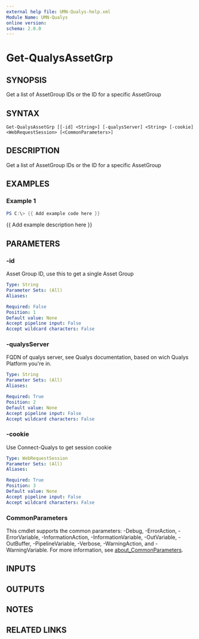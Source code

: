 ```yaml
---
external help file: UMN-Qualys-help.xml
Module Name: UMN-Qualys
online version:
schema: 2.0.0
---
```


# Get-QualysAssetGrp

## SYNOPSIS
Get a list of AssetGroup IDs or the ID for a specific AssetGroup

## SYNTAX

```
Get-QualysAssetGrp [[-id] <String>] [-qualysServer] <String> [-cookie] <WebRequestSession> [<CommonParameters>]
```

## DESCRIPTION
Get a list of AssetGroup IDs or the ID for a specific AssetGroup

## EXAMPLES

### Example 1
```powershell
PS C:\> {{ Add example code here }}
```

{{ Add example description here }}

## PARAMETERS

### -id
Asset Group ID, use this to get a single Asset Group

```yaml
Type: String
Parameter Sets: (All)
Aliases:

Required: False
Position: 1
Default value: None
Accept pipeline input: False
Accept wildcard characters: False
```

### -qualysServer
FQDN of qualys server, see Qualys documentation, based on wich Qualys Platform you're in.

```yaml
Type: String
Parameter Sets: (All)
Aliases:

Required: True
Position: 2
Default value: None
Accept pipeline input: False
Accept wildcard characters: False
```

### -cookie
Use Connect-Qualys to get session cookie

```yaml
Type: WebRequestSession
Parameter Sets: (All)
Aliases:

Required: True
Position: 3
Default value: None
Accept pipeline input: False
Accept wildcard characters: False
```

### CommonParameters
This cmdlet supports the common parameters: -Debug, -ErrorAction, -ErrorVariable, -InformationAction, -InformationVariable, -OutVariable, -OutBuffer, -PipelineVariable, -Verbose, -WarningAction, and -WarningVariable. For more information, see [about_CommonParameters](http://go.microsoft.com/fwlink/?LinkID=113216).

## INPUTS

## OUTPUTS

## NOTES

## RELATED LINKS
